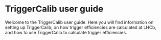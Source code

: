 # TriggerCalib user guide

Welcome to the TriggerCalib user guide.
Here you will find information on setting up TriggerCalib, on how trigger efficiencies are calculated at LHCb, and how to use TriggerCalib to calculate trigger efficiencies.

